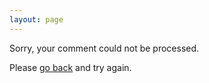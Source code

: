 ```yaml
---
layout: page
---
```


Sorry, your comment could not be processed.

Please <a href="javascript:history.back()">go back</a> and try again.